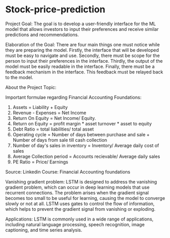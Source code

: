 # Stock-price-prediction

Project Goal: The goal is to develop a user-friendly interface for the ML model that allows investors to input their preferences and receive similar predictions and recommendations. 

Elaboration of the Goal: There are four main things one must notice while they are preparing the model. Firstly, the interface that will be developed must be easy to navigate and use. Secondly, there must be scope for the person to input their preferences in the interface. Thirdly, the output of the model must be easily readable in the interface. Finally, there must be a feedback mechanism in the interface. This feedback must be relayed back to the model. 

       
          
About the Project Topic: 

Important formulae regarding Financial Accounting Foundations: 

1. Assets = Liability + Equity
2. Revenue - Expenses = Net Income
3. Return On Equity = Net Income/ Equity.
4. Return on Equity = profit margin * asset turnover * asset to equity 
5. Debt Ratio = total liabilities/ total asset
6. Operating cycle = Number of days between purchase and sale + Number of days from sale till cash collection
7. Number of day's sales in inventory = Inventory/ Average daily cost of sales
8. Average Collection period = Accounts recievable/ Average daily sales
9. PE Ratio = Price/ Earnings

Source: Linkedin Course: Financial Accounting foundations 




Vanishing gradient problem: LSTM is designed to address the vanishing gradient problem, which can occur in deep learning models that use recurrent connections. The problem arises when the gradient signal becomes too small to be useful for learning, causing the model to converge slowly or not at all. LSTM uses gates to control the flow of information, which helps to prevent the gradient signal from vanishing or exploding.

Applications: LSTM is commonly used in a wide range of applications, including natural language processing, speech recognition, image captioning, and time series analysis.
